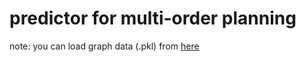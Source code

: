 # predictor for multi-order planning

note: you can load graph data (.pkl) from <a href="https://drive.google.com/file/d/1hmrp5iMflIFlk034LoDJ3hi5tTVhZ3sz/view?usp=sharing" title="Hobbit lifestyles">here</a>
